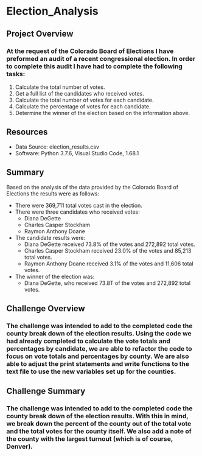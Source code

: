 # Election_Analysis

## Project Overview

### At the request of the Colorado Board of Elections I have preformed an audit of a recent congressional election. In order to complete this audit I have had to complete the following tasks:

1. Calculate the total number of votes.
2. Get a full list of the candidates who received votes.
3. Calculate the total number of votes for each candidate.
4. Calculate the percentage of votes for each candidate.
5. Determine the winner of the election based on the information above.

## Resources
- Data Source: election_results.csv
- Software: Python 3.7.6, Visual Studio Code, 1.68.1

## Summary
Based on the analysis of the data provided by the Colorado Board of Elections the results were as follows:
- There were 369,711 total votes cast in the election.
- There were three candidates who received votes:
	- Diana DeGette
	- Charles Casper Stockham
	- Raymon Anthony Doane
- The candidate results were:
	- Diana DeGette received 73.8% of the votes and 272,892 total votes.
	- Charles Casper Stockham received 23.0% of the votes and 85,213 total votes.
	- Raymon Anthony Doane received 3.1% of the votes and 11,606 total votes.
- The winner of the election was:
	- Diana DeGette, who received 73.8T of the votes and 272,892 total votes.

## Challenge Overview

### The challenge was intended to add to the completed code the county break down of the election results. Using the code we had already completed to calculate the vote totals and percentages by candidate, we are able to refactor the code to focus on vote totals and percentages by county. We are also able to adjust the print statements and write functions to the text file to use the new variables set up for the counties.

## Challenge Summary 

### The challenge was intended to add to the completed code the county break down of the election results. With this in mind, we break down the percent of the county out of the total vote and the total votes for the county itself. We also add a note of the county with the largest turnout (which is of course, Denver).
